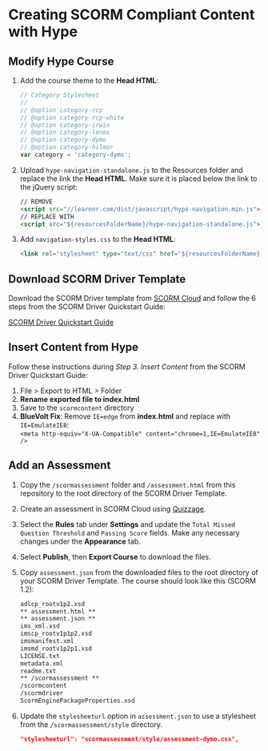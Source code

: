 # Creating SCORM Compliant Content with Hype

## Modify Hype Course

1. Add the course theme to the **Head HTML**:
    ```javascript
    // Category Stylesheet
    // 
    // @option category-rcp
    // @option category-rcp-white
    // @option category-irwin
    // @option category-lenox
    // @option category-dymo
    // @option category-hilmor
    var category = 'category-dymo';
    ```

2. Upload `hype-navigation-standalone.js` to the Resources folder and replace the link the **Head HTML**. Make sure it is placed below the link to the jQuery script:
    ```html
    // REMOVE
    <script src="//learnnr.com/dist/javascript/hype-navigation.min.js"></script>
    // REPLACE WITH
    <script src="${resourcesFolderName}/hype-navigation-standalone.js"></script>
    ```

3. Add `navigation-styles.css` to the **Head HTML**:
    ```html
    <link rel="stylesheet" type="text/css" href="${resourcesFolderName}/navigation-styles.css" />
    ```

## Download SCORM Driver Template

Download the SCORM Driver template from [SCORM Cloud](https://cloud.scorm.com/sc/user/authoring/AddContent) and follow the 6 steps from the SCORM Driver Quickstart Guide:
    
[SCORM Driver Quickstart Guide](http://scorm.com/scorm-solved/scorm-driver/scorm-driver-quickstart-guide-1-pick-version/)

## Insert Content from Hype

Follow these instructions during *Step 3. Insert Content* from the SCORM Driver Quickstart Guide:

1. File > Export to HTML > Folder  
2. **Rename exported file to index.html**
3. Save to the `scormcontent` directory
4. **BlueVolt Fix**: Remove `IE=edge` from **index.html** and replace with `IE=EmulateIE8`:  
    `<meta http-equiv="X-UA-Compatible" content="chrome=1,IE=EmulateIE8" />`

## Add an Assessment

1. Copy the `/scormassessment` folder and `/assessment.html` from this repository to the root directory of the SCORM Driver Template.
2. Create an assessment in SCORM Cloud using [Quizzage](https://cloud.scorm.com/sc/user/authoring/ae/Quizzage).
3. Select the **Rules** tab under **Settings** and update the `Total Missed Question Threshold` and `Passing Score` fields. Make any necessary changes under the **Appearance** tab.
5. Select **Publish**, then **Export Course** to download the files.
6. Copy `assessment.json` from the downloaded files to the root directory of your SCORM Driver Template. The course should look like this (SCORM 1.2):
    ```markdown
    adlcp_rootv1p2.xsd
    ** assessment.html **
    ** assessment.json **
    ims_xml.xsd
    imscp_rootv1p1p2.xsd
    imsmanifest.xml
    imsmd_rootv1p2p1.xsd
    LICENSE.txt
    metadata.xml
    readme.txt
    ** /scormassessment **
    /scormcontent
    /scormdriver
    ScormEnginePackageProperties.xsd
    ```

7. Update the `stylesheeturl` option in `assessment.json` to use a stylesheet from the `/scormassessment/style` directory.
    ```json
    "stylesheeturl": "scormassessment/style/assessment-dymo.css",
    ```

